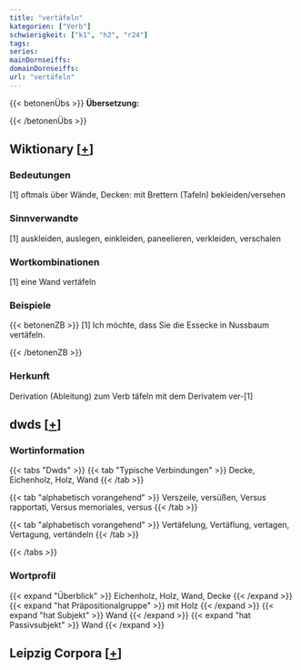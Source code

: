 ```yaml
---
title: "vertäfeln"
kategorien: ["Verb"]
schwierigkeit: ["k1", "h2", "r24"]
tags:
series:
mainDornseiffs:
domainDornseiffs:
url: "vertäfeln"
---
```


{{< betonenÜbs >}}
**Übersetzung:**  
  
{{< /betonenÜbs >}}

## Wiktionary [[+](https://de.wiktionary.org/wiki/vertäfeln)]

### Bedeutungen
[1] oftmals über Wände, Decken: mit Brettern (Tafeln) bekleiden/versehen  

### Sinnverwandte
[1] auskleiden, auslegen, einkleiden, paneelieren, verkleiden, verschalen  

### Wortkombinationen
[1] eine Wand vertäfeln  

### Beispiele
{{< betonenZB >}}
[1] Ich möchte, dass Sie die Essecke in Nussbaum vertäfeln.  

{{< /betonenZB >}}
### Herkunft
Derivation (Ableitung) zum Verb täfeln mit dem Derivatem ver-[1]  



## dwds [[+](https://www.dwds.de/wb/vertäfeln)]

### Wortinformation
{{< tabs "Dwds" >}}
{{< tab "Typische Verbindungen" >}}
Decke, Eichenholz, Holz, Wand
{{< /tab >}}

{{< tab "alphabetisch vorangehend" >}}
Verszeile, versüßen, Versus rapportati, Versus memoriales, versus
{{< /tab >}}

{{< tab "alphabetisch vorangehend" >}}
Vertäfelung, Vertäflung, vertagen, Vertagung, vertändeln
{{< /tab >}}

{{< /tabs >}}

### Wortprofil
{{< expand "Überblick" >}} Eichenholz, Holz, Wand, Decke {{< /expand >}}
{{< expand "hat Präpositionalgruppe" >}} mit Holz {{< /expand >}}
{{< expand "hat Subjekt" >}} Wand {{< /expand >}}
{{< expand "hat Passivsubjekt" >}} Wand {{< /expand >}}

## Leipzig Corpora [[+](https://corpora.uni-leipzig.de/en/res?word=vertäfeln&corpusId=deu_newscrawl-public_2018)]

